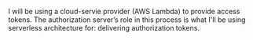 I will be using a cloud-servie provider (AWS Lambda) to provide access tokens. The authorization server’s role in this process is what I'll be using serverless architecture for: delivering authorization tokens.
